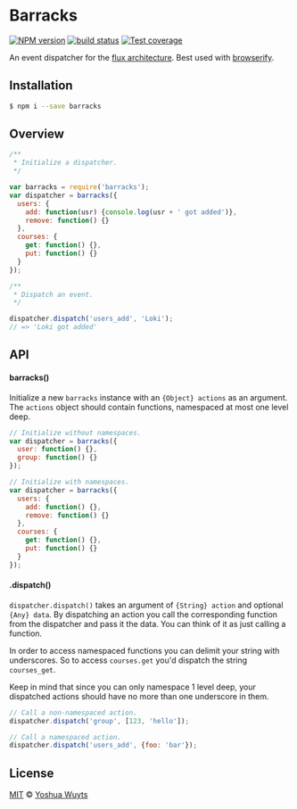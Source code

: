 # Barracks
[![NPM version][npm-image]][npm-url]
[![build status][travis-image]][travis-url]
[![Test coverage][coveralls-image]][coveralls-url]

An event dispatcher for the [flux architecture][flux]. Best used with
[browserify][browserify]. 

## Installation
```bash
$ npm i --save barracks
```

## Overview
````js
/**
 * Initialize a dispatcher.
 */

var barracks = require('barracks');
var dispatcher = barracks({
  users: {
    add: function(usr) {console.log(usr + ' got added')},
    remove: function() {}
  },
  courses: {
    get: function() {},
    put: function() {}
  }
});

/**
 * Dispatch an event.
 */

dispatcher.dispatch('users_add', 'Loki');
// => 'Loki got added'
````

## API
#### barracks()
Initialize a new `barracks` instance with an `{Object} actions` as an argument.
The `actions` object should contain functions, namespaced at most one level
deep.
```js
// Initialize without namespaces.
var dispatcher = barracks({
  user: function() {},
  group: function() {}
});

// Initialize with namespaces.
var dispatcher = barracks({
  users: {
    add: function() {},
    remove: function() {}
  },
  courses: {
    get: function() {},
    put: function() {}
  }
});
```

#### .dispatch()
`dispatcher.dispatch()` takes an argument of `{String} action` and optional
`{Any} data`. By dispatching an action you call the corresponding function from
the dispatcher and pass it the data. You can think of it as just calling a
function.

In order to access namespaced functions you can delimit your string with
underscores. So to access `courses.get` you'd dispatch the string `courses_get`.

Keep in mind that since you can only namespace 1 level deep, your dispatched
actions should have no more than one underscore in them.
````js
// Call a non-namespaced action.
dispatcher.dispatch('group', [123, 'hello']);

// Call a namespaced action.
dispatcher.dispatch('users_add', {foo: 'bar'});
````

## License
[MIT](https://tldrlegal.com/license/mit-license) © [Yoshua Wuyts](yoshuawuyts.com)

[npm-image]: https://img.shields.io/npm/v/barracks.svg?style=flat-square
[npm-url]: https://npmjs.org/package/barracks
[travis-image]: https://img.shields.io/travis/yoshuawuyts/barracks.svg?style=flat-square
[travis-url]: https://travis-ci.org/yoshuawuyts/barracks
[coveralls-image]: https://img.shields.io/coveralls/yoshuawuyts/barracks.svg?style=flat-square
[coveralls-url]: https://coveralls.io/r/yoshuawuyts/barracks?branch=master

[flux]: http://facebook.github.io/react/blog/2014/05/06/flux.html
[browserify]: https://github.com/substack/node-browserify
